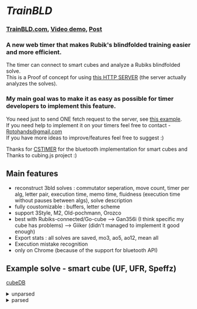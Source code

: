 # _TrainBLD_

### [TrainBLD.com](https://trainbld.com), [Video demo](https://www.youtube.com/watch?v=wQnM1zwroVU), [Post](https://www.speedsolving.com/threads/trainbld-new-web-timer-that-reconstructs-your-3bld-solves.85466/)

### A new web timer that makes Rubik's blindfolded training easier and more efficient.

The timer can connect to smart cubes and analyze a Rubiks blindfolded solve.  
This is a Proof of concept for using [this HTTP SERVER](https://github.com/RotoHands/3BLD_analyzer_HTTP_Server) (the server actually analyzes the solves).

### My main goal was to make it as easy as possible for timer developers to implement this feature.

You need just to send ONE fetch request to the server, see [this example](https://github.com/RotoHands/3BLD_analyzer_HTTP_Server/blob/master/Client_Example.html).  
If you need help to implement it on your timers feel free to contact - Rotohands@gmail.com  
If you have more ideas to improve/features feel free to suggest :)

Thanks for [CSTIMER](https://github.com/cs0x7f/cstimer/blob/fc627f0970d8982c758200430bb60d7554f984b0/src/js/bluetooth.js) for the bluetooth implementation for smart cubes and Thanks to cubing.js project :)

## Main features

- reconstruct 3bld solves : commutator seperation, move count, timer per alg, letter pair, execution time, memo time, fluidness (execution time without pauses between algs), solve description
- fully coustomizable : buffers, letter scheme
- support 3Style, M2, Old-pochmann, Orozco
- best with Rubiks-connected/Go-cube --> Gan356i (I think specific my cube has problems) --> Giiker (didn't managed to implement it good enough)
- Export stats : all solves are saved, mo3, ao5, ao12, mean all
- Execution mistake recognition
- only on Chrome (because of the support for bluetooth API)

## Example solve - smart cube (UF, UFR, Speffz)

[cubeDB](https://www.cubedb.net/?puzzle=3&title=14%2F9_35.97%25280.44%2C35.53%2529__51.51%25%0A9%2F27%2F2021%2C_01%3A35_PM&scramble=F2_L2_U_B2_U-_F2_U_L-_D-_B_R_F-_R_U-_F2_R-_B-_R_B_D-_R2_U_B_&time=35.53&alg=%2F%2Fedges%0AR-_U-_R2_S_R2_S-_U_R_%2F%2F_JA__8%2F8__1.74%0AU-_R_E-_R-_U_R_R-_R_E_R-_%2F%2F_BH__10%2F18__1.08%0AL_F_L-_E_L_F-_L-_E-_%2F%2F_PL__8%2F26__0.88%0AL_F-_E_R2_E-_R2_F_L-_%2F%2F_NU__8%2F34__1.23%0AS_L-_F-_L_S-_L-_F_L_%2F%2F_VG__8%2F42__1.89%0AU2_R-_E_R_U_R-_E-_R_U_%2F%2F_FD__9%2F51__0.75%0AL_F-_L-_S-_L_F_L-_S_%2F%2F_EB__8%2F59__1.48%0A%0A%2F%2Fcorners%0AU_R-_D_R_U-_R_D-_R-_U-_R_D_R-_U_R-_D-_R_%2F%2F_VB__16%2F75__1.39%0AF-_U_R-_D-_R_U2_R-_D_R_U_F_%2F%2F_LN__11%2F86__1.92%0AU-_R-_U-_R-_D-_R_U_R-_D_R2_U_%2F%2F_DR__11%2F97__1.52%0AR_U_R_U_R-_D2_U-_U_R_U-_R-_D2_U-_R-_%2F%2F_TX__14%2F111__2.11%0A%0A%2F%2Fparity%0AR2_D_R-_U2_R_D-_R-_U-_R-_F-_R_U_R-_U-_R-_F_R2_U-_R-_U-_%2F%2F_CB_CI__20%2F131__2.31%0A)

<details>
  <summary>unparsed</summary>

<p>
F2 L2 U B2 U' F2 U L' D' B R F' R U' F2 R' B' R B D' R2 U B  //scramble

R' U' R' R' F' B U U B' F U R U' R U' D B' U B B' B D' U R'
L F L' U D' B L' B' D U' L F' D' U F' F' D U' R R F L' B F'
D' F' D B' F L' F L U U R' U D' F U F' D U' R U L F' L' B'
F U F U' B F' U R' D R U' R D' R' U' R D R' U R' D' R F' U
R' D' R U U R' D R U F U' R' U' R' D' R U R' D R R U R U R
U R' D D U' U R U' R' D D U' R' R R D R' U U R D' R' U' R'
F' R U R' U' R' F R R U' R' U'

</p>
</details>

<details>
  <summary>parsed</summary>

<p>
14/9 35.97(0.44,35.53)  51.51%  
  
F2 L2 U B2 U' F2 U L' D' B R F' R U' F2 R' B' R B D' R2 U B //scramble

//edges  
R' U' R2 S R2 S' U R // JA 8/8 1.74  
U' R E' R' U R R' R E R' // BH 10/18 1.08  
L F L' E L F' L' E' // PL 8/26 0.88  
L F' E R2 E' R2 F L' // NU 8/34 1.23  
S L' F' L S' L' F L // VG 8/42 1.89  
U2 R' E R U R' E' R U // FD 9/51 0.75  
L F' L' S' L F L' S // EB 8/59 1.48

//corners  
U R' D R U' R D' R' U' R D R' U R' D' R // VB 16/75 1.39  
F' U R' D' R U2 R' D R U F // LN 11/86 1.92  
U' R' U' R' D' R U R' D R2 U // DR 11/97 1.52  
R U R U R' D2 U' U R U' R' D2 U' R' // TX 14/111 2.11

//parity  
R2 D R' U2 R D' R' U' R' F' R U R' U' R' F R2 U' R' U' // CB CI 20/131 2.31

</p>
</details>

